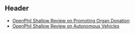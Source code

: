 <!-- TITLE: Developed World Health Policy -->
<!-- SUBTITLE: A quick summary of Developed World Health -->

## Header

* [OpenPhil Shallow Review on Promoting Organ Donation](https://www.openphilanthropy.org/research/cause-reports/organ-transplantation)
* [OpenPhil Shallow Review on Autonomous Vehicles](https://www.openphilanthropy.org/research/cause-reports/autonomous-vehicles)